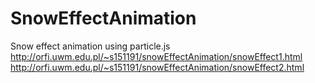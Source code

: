 # SnowEffectAnimation
Snow effect animation using particle.js <br>
http://orfi.uwm.edu.pl/~s151191/snowEffectAnimation/snowEffect1.html <br>
http://orfi.uwm.edu.pl/~s151191/snowEffectAnimation/snowEffect2.html

